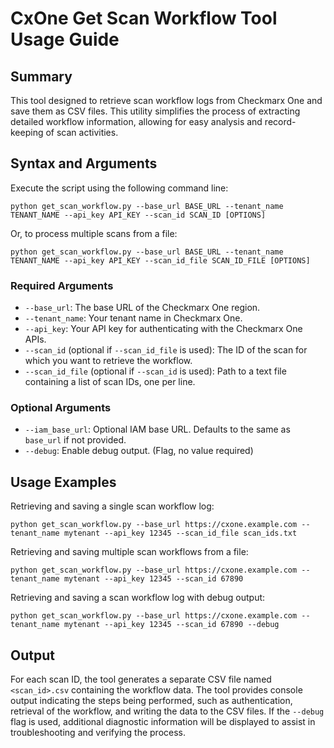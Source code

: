 # CxOne Get Scan Workflow Tool Usage Guide

## Summary

This tool designed to retrieve scan workflow logs from Checkmarx One and save them as CSV files. This utility simplifies the process of extracting detailed workflow information, allowing for easy analysis and record-keeping of scan activities.

## Syntax and Arguments

Execute the script using the following command line:

```
python get_scan_workflow.py --base_url BASE_URL --tenant_name TENANT_NAME --api_key API_KEY --scan_id SCAN_ID [OPTIONS]
```

Or, to process multiple scans from a file:

```
python get_scan_workflow.py --base_url BASE_URL --tenant_name TENANT_NAME --api_key API_KEY --scan_id_file SCAN_ID_FILE [OPTIONS]
```

### Required Arguments

- `--base_url`: The base URL of the Checkmarx One region.
- `--tenant_name`: Your tenant name in Checkmarx One.
- `--api_key`: Your API key for authenticating with the Checkmarx One APIs.
- `--scan_id` (optional if `--scan_id_file` is used): The ID of the scan for which you want to retrieve the workflow.
- `--scan_id_file` (optional if `--scan_id` is used): Path to a text file containing a list of scan IDs, one per line.

### Optional Arguments

- `--iam_base_url`: Optional IAM base URL. Defaults to the same as `base_url` if not provided.
- `--debug`: Enable debug output. (Flag, no value required)

## Usage Examples

Retrieving and saving a single scan workflow log:

```
python get_scan_workflow.py --base_url https://cxone.example.com --tenant_name mytenant --api_key 12345 --scan_id_file scan_ids.txt
```

Retrieving and saving multiple scan workflows from a file:

```
python get_scan_workflow.py --base_url https://cxone.example.com --tenant_name mytenant --api_key 12345 --scan_id 67890
```

Retrieving and saving a scan workflow log with debug output:

```
python get_scan_workflow.py --base_url https://cxone.example.com --tenant_name mytenant --api_key 12345 --scan_id 67890 --debug
```

## Output

For each scan ID, the tool generates a separate CSV file named `<scan_id>.csv` containing the workflow data. The tool provides console output indicating the steps being performed, such as authentication, retrieval of the workflow, and writing the data to the CSV files. If the `--debug` flag is used, additional diagnostic information will be displayed to assist in troubleshooting and verifying the process.
